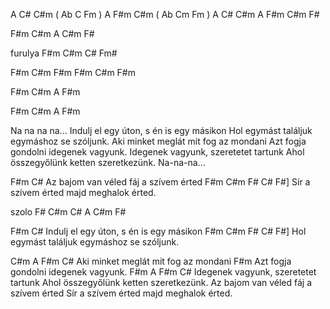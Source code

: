 A C# C#m  ( Ab C Fm )
A F#m C#m ( Ab Cm Fm )
A C# C#m
A F#m C#m F#

F#m C#m
A C#m F#

furulya
F#m C#m
C# Fm#

F#m C#m F#m
F#m C#m F#m

F#m C#m
A F#m

F#m C#m
A F#m



Na na na na...
Indulj el egy úton, s én is egy másikon
Hol egymást találjuk egymáshoz se szóljunk.
Aki minket meglát mit fog az mondani
Azt fogja gondolni idegenek vagyunk.
Idegenek vagyunk, szeretetet tartunk
Ahol összegyőlünk ketten szeretkezünk.
Na-na-na...

F#m C#
Az bajom van véled fáj a szívem érted
F#m C#m F# C# F#]
Sír a szívem érted majd meghalok érted.

szolo
F# C#m C#
A C#m F#

F#m C#
Indulj el egy úton, s én is egy másikon
F#m C#m F# C# F#]
Hol egymást találjuk egymáshoz se szóljunk.

C#m A F#m C#
Aki minket meglát mit fog az mondani
F#m
Azt fogja gondolni idegenek vagyunk.
F#m A F#m C#
Idegenek vagyunk, szeretetet tartunk
Ahol összegyőlünk ketten szeretkezünk.
Az bajom van véled fáj a szívem érted
Sír a szívem érted majd meghalok érted.

